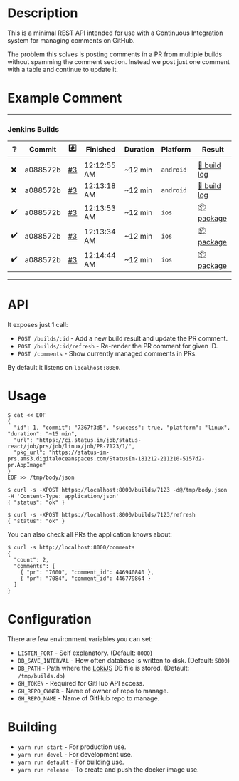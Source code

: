 # Description

This is a minimal REST API intended for use with a Continuous Integration system for managing comments on GitHub.

The problem this solves is posting comments in a PR from multiple builds without spamming the comment section. Instead we post just one comment with a table and continue to update it.

# Example Comment

---
### Jenkins Builds
| :grey_question: | Commit | :hash: | Finished | Duration | Platform | Result |
|-|-|-|-|-|-|-|
| | | | | | | |
| :x: | a088572b | [#3](https://google.pl) | 12:12:55 AM | ~12 min | `android` | [:page_facing_up: build log](https://google.plconsoleText) |
| :x: | a088572b | [#3](https://google.pl) | 12:13:18 AM | ~12 min | `android` | [:page_facing_up: build log](https://google.plconsoleText) |
| :heavy_check_mark: | a088572b | [#3](https://google.pl) | 12:13:53 AM | ~12 min | `ios` | [:package: package](https://google.pl) |
| :heavy_check_mark: | a088572b | [#3](https://google.pl) | 12:13:34 AM | ~12 min | `ios` | [:package: package](https://google.pl) |
| :heavy_check_mark: | a088572b | [#3](https://google.pl) | 12:14:44 AM | ~12 min | `ios` | [:package: package](https://google.pl) |
---

# API

It exposes just 1 call:

* `POST /builds/:id` - Add a new build result and update the PR comment.
* `POST /builds/:id/refresh` - Re-render the PR comment for given ID.
* `POST /comments` - Show currently managed comments in PRs.

By default it listens on `localhost:8080`.

# Usage

```
$ cat << EOF
{
  "id": 1, "commit": "7367f3d5", "success": true, "platform": "linux", "duration": "~15 min",
  "url": "https://ci.status.im/job/status-react/job/prs/job/linux/job/PR-7123/1/",
  "pkg_url": "https://status-im-prs.ams3.digitaloceanspaces.com/StatusIm-181212-211210-5157d2-pr.AppImage"
}
EOF >> /tmp/body/json

$ curl -s -XPOST https://localhost:8000/builds/7123 -d@/tmp/body.json -H 'Content-Type: application/json'
{ "status": "ok" }

$ curl -s -XPOST https://localhost:8000/builds/7123/refresh
{ "status": "ok" }
```
You can also check all PRs the application knows about:
```
$ curl -s http://localhost:8000/comments
{
  "count": 2,
  "comments": [
    { "pr": "7000", "comment_id": 446940840 },
    { "pr": "7084", "comment_id": 446779864 }
  ]
}
```
# Configuration

There are few environment variables you can set:

* `LISTEN_PORT` - Self explanatory. (Default: `8000`)
* `DB_SAVE_INTERVAL` - How often database is written to disk. (Default: `5000`)
* `DB_PATH` - Path where the [LokiJS](http://lokijs.org/#/) DB file is stored. (Default: `/tmp/builds.db`)
* `GH_TOKEN` - Required for GitHub API access.
* `GH_REPO_OWNER` - Name of owner of repo to manage.
* `GH_REPO_NAME` - Name of GitHub repo to manage.

# Building

* `yarn run start` - For production use.
* `yarn run devel` - For development use.
* `yarn run default` - For building use.
* `yarn run release` - To create and push the docker image use.
